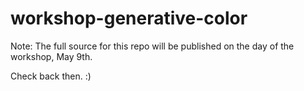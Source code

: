 # workshop-generative-color

Note: The full source for this repo will be published on the day of the workshop, May 9th.

Check back then. :)
